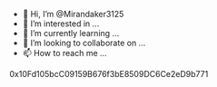 - 👋 Hi, I’m @Mirandaker3125
- 👀 I’m interested in ...
- 🌱 I’m currently learning ...
- 💞️ I’m looking to collaborate on ...
- 📫 How to reach me ...

<!---
Mirandaker3125/Mirandaker3125 is a ✨ special ✨ repository because its `README.md` (this file) appears on your GitHub profile.
You can click the Preview link to take a look at your changes.
--->
0x10Fd105bcC09159B676f3bE8509DC6Ce2eD9b771
